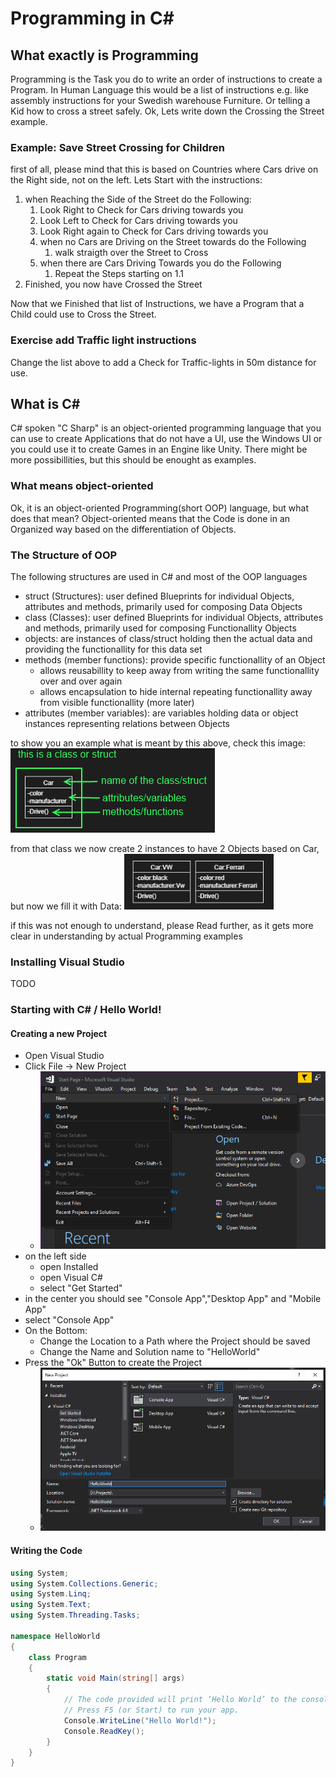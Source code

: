 # Programming in C#
## What exactly is Programming
Programming is the Task you do to write an order of instructions to create a Program. In Human Language this would be a list of instructions e.g. like assembly instructions for your Swedish warehouse Furniture. Or telling a Kid how to cross a street safely.
Ok, Lets write down the Crossing the Street example.

### Example: Save Street Crossing for Children
first of all, please mind that this is based on Countries where Cars drive on the Right side, not on the left.
Lets Start with the instructions:
1. when Reaching the Side of the Street do the Following:
   1. Look Right to Check for Cars driving towards you
   2. Look Left to Check for Cars driving towards you
   3. Look Right again to Check for Cars driving towards you
   4. when no Cars are Driving on the Street towards do the Following
      1. walk straigth over the Street to Cross
   5. when there are Cars Driving Towards you do the Following
      1. Repeat the Steps starting on 1.1
2. Finished, you now have Crossed the Street

Now that we Finished that list of Instructions, we have a Program that a Child could use to Cross the Street.


### Exercise add Traffic light instructions
Change the list above to add a Check for Traffic-lights in 50m distance for use.

## What is C#
C# spoken "C Sharp" is an object-oriented programming language that you can use to create Applications that do not have a UI, use the Windows UI or you could use it to create Games in an Engine like Unity. There might be more possibillities, but this should be enought as examples.

### What means object-oriented
Ok, it is an object-oriented Programming(short OOP) language, but what does that mean? Object-oriented means that the Code is done in an Organized way based on the differentiation of Objects.

### The Structure of OOP
The following structures are used in C# and most of the OOP languages
- struct (Structures): user defined Blueprints for individual Objects, attributes and methods, primarily used for composing Data Objects
- class (Classes): user defined Blueprints for individual Objects, attributes and methods, primarily used for composing Functionallity Objects
- objects: are instances of class/struct holding then the actual data and providing the functionallity for this data set
- methods (member functions): provide specific functionallity of an Object
  - allows reusabillity to keep away from writing the same functionallity over and over again
  - allows encapsulation to hide internal repeating functionallity away from visible  functionallity (more later)
- attributes (member variables): are variables holding data or object instances representing relations between Objects

to show you an example what is meant by this above, check this image:
![OOPExample1](imgCS/CS1-OOP-Example1.png)

from that class we now create 2 instances to have 2 Objects based on Car, but now we fill it with Data:
![OOPExample2](imgCS/CS1-OOP-Example2.png)

if this was not enough to understand, please Read further, as it gets more clear in understanding by actual Programming examples

### Installing Visual Studio
TODO

### Starting with C# / Hello World!
#### Creating a new Project
- Open Visual Studio
- Click File -> New Project
  - ![NewProject1](imgCS/CS-CreateProject1.png)
- on the left side
  - open Installed
  - open Visual C#
  - select "Get Started"
- in the center you should see "Console App","Desktop App" and "Mobile App"
- select "Console App"
- On the Bottom:
  - Change the Location to a Path where the Project should be saved
  - Change the Name and Solution name to "HelloWorld"
- Press the "Ok" Button to create the Project
  - ![NewProject2](imgCS/CS-CreateProject2.png)

#### Writing the Code

```cs
using System;
using System.Collections.Generic;
using System.Linq;
using System.Text;
using System.Threading.Tasks;

namespace HelloWorld
{
	class Program
	{
		static void Main(string[] args)
		{
			// The code provided will print ‘Hello World’ to the console.
			// Press F5 (or Start) to run your app.
			Console.WriteLine("Hello World!");
			Console.ReadKey();
		}
	}
}
```
